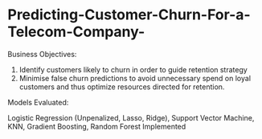 # Predicting-Customer-Churn-For-a-Telecom-Company-
Business Objectives:

1. Identify customers likely to churn in order to guide retention strategy
2. Minimise false churn predictions to avoid unnecessary spend on loyal customers and thus optimize resources 
   directed for retention.

Models Evaluated: 

Logistic Regression (Unpenalized, Lasso, Ridge), Support Vector Machine, KNN, Gradient Boosting, Random Forest Implemented 
